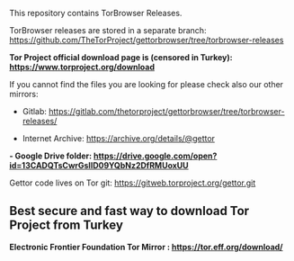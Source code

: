 This repository contains TorBrowser Releases.

TorBrowser releases are stored in a separate branch: https://github.com/TheTorProject/gettorbrowser/tree/torbrowser-releases

**Tor Project official download page is (censored in Turkey): https://www.torproject.org/download**

If you cannot find the files you are looking for please check also our other mirrors:

- Gitlab: https://gitlab.com/thetorproject/gettorbrowser/tree/torbrowser-releases/

- Internet Archive: https://archive.org/details/@gettor

**- Google Drive folder: https://drive.google.com/open?id=13CADQTsCwrGsIID09YQbNz2DfRMUoxUU**

Gettor code lives on Tor git: https://gitweb.torproject.org/gettor.git

## Best secure and fast way to download Tor Project from Turkey  
**Electronic Frontier Foundation Tor Mirror : https://tor.eff.org/download/**



